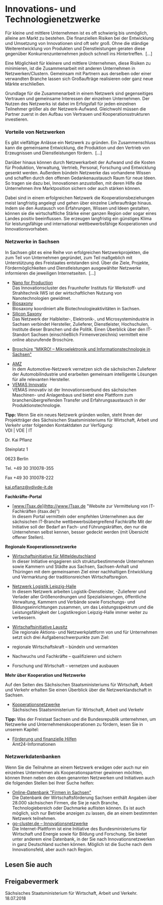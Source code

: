 # Innovations- und Technologienetzwerke

Für kleine und mittlere Unternehmen ist es oft schwierig bis unmöglich, alleine am Markt zu bestehen. Die finanziellen Risiken bei der Entwicklung und Umsetzung von Innovationen sind oft sehr groß. Ohne die ständige Weiterentwicklung von Produkten und Dienstleistungen geraten diese gegenüber Konkurrenzunternehmen jedoch schnell ins Hintertreffen. [...]

Eine Möglichkeit für kleinere und mittlere Unternehmen, diese Risiken zu minimieren, ist die Zusammenarbeit mit anderen Unternehmen in Netzwerken/Clustern. Gemeinsam mit Partnern aus derselben oder einer verwandten Branche lassen sich Großaufträge realisieren oder ganz neue Märkte erschließen.

Grundlage für die Zusammenarbeit in einem Netzwerk sind gegenseitiges Vertrauen und gemeinsame Interessen der einzelnen Unternehmen. Der Nutzen des Netzwerks ist dabei im Erfolgsfall für jeden einzelnen Teilnehmer größer als der Netzwerk-Aufwand. Gleichwohl müssen die Partner zuerst in den Aufbau von Vertrauen und Kooperationsstrukturen investieren.

### Vorteile von Netzwerken

Es gibt vielfältige Anlässe ein Netzwerk zu gründen. Ein Zusammenschluss kann die gemeinsame Entwicklung, die Produktion und den Vertrieb von Erzeugnissen und Dienstleistungen fördern. [...]

Darüber hinaus können durch Netzwerkarbeit der Aufwand und die Kosten für Produktion, Verwaltung, Vertrieb, Personal, Forschung und Entwicklung gesenkt werden. Außerdem bündeln Netzwerke das vorhandene Wissen und schaffen durch den offenen Gedankenaustausch Raum für neue Ideen. So tragen sie dazu bei, Innovationen anzustoßen, mit deren Hilfe die Unternehmen ihre Marktposition sichern oder auch stärken können.

Dabei sind in einem erfolgreichen Netzwerk die Kooperationsbeziehungen meist langfristig angelegt und gehen über einzelne Lieferaufträge hinaus. Indem sie den Austausch von Erfahrungen, Wissen und Ideen gestalten, können sie die wirtschaftliche Stärke einer ganzen Region oder sogar eines Landes positiv beeinflussen. Sie erzeugen langfristig ein günstiges Klima für leistungsfähige und international wettbewerbsfähige Kooperationen und Innovationsvorhaben.

### Netzwerke in Sachsen

In Sachsen gibt es eine Reihe von erfolgreichen Netzwerkprojekten, die zum Teil von Unternehmen gegründet, zum Teil maßgeblich mit Unterstützung des Freistaates entstanden sind. Über die Ziele, Projekte, Fördermöglichkeiten und Dienstleistungen ausgewählter Netzwerke informieren die jeweiligen Internetseiten. [...]

* [Nano for Production](https://www.nano.fraunhofer.de/ "Website der Fraunhofer-Allianz Nanotechnologie")  
   Das Innovationscluster des Fraunhofer Instituts für Werkstoff- und Strahltechnik IWS ist der wirtschaftlichen Nutzung von Nanotechnologien gewidmet.
* [Biosaxony](http://www.biosaxony.com "Biosaxony")  
   Biosaxony koordiniert alle Biotechnologieaktivitäten in Sachsen.
* [Silicon Saxony](http://www.silicon-saxony.net/)  
   Das Netzwerk der Halbleiter-, Elektronik-, und Microsystemindustrie in Sachsen verbindet Hersteller, Zulieferer, Dienstleister, Hochschulen, Institute dieser Branchen und die Politik. Einen Überblick über den IT-Standort Sachsen (einschließlich Firmenverzeichnis) vermittelt eine online abzurufende Broschüre.

+ [Broschüre "MIKRO! – Mikroelektronik und Informationstechnologie in Sachsen"](http://www.silicon-saxony.de/fileadmin/user_upload/Dokumente__pdf__xls__etc._/MIKRO_dt_web_2013_3_.pdf)

* [AMZ](http://www.amz-sachsen.de/ "amz-sachsen.de")  
   In dem Automotive-Netzwerk vernetzen sich die sächsischen Zulieferer der Automobilindustrie und erarbeiten gemeinsam intelligente Lösungen für alle relevanten Hersteller.
* [VEMAS Innovativ](http://www.vemas-sachsen.de/)  
   VEMAS innovativ ist der Innovationsverbund des sächsischen Maschinen- und Anlagenbaus und bietet eine Plattform zum branchenübergreifenden Transfer und Erfahrungsaustausch in der Produktionstechnologie.

**Tipp:** Wenn Sie ein neues Netzwerk gründen wollen, steht Ihnen der Projektträger des Sächsischen Staatsministeriums für Wirtschaft, Arbeit und Verkehr unter folgenden Kontaktdaten zur Verfügung:  
VDI | VDE | IT
  
Dr. Kai Pflanz
  
Steinplatz 1
  
0623 Berlin
  
Tel. +49 30 310078-355
  
Fax +49 30 310078-222
  
kai.pflanz@vdivde-it.de

**Fachkräfte-Portal**

* [www.ITsax.de](http://www.ITsax.de "Website zur Vermittelung von IT-Fachkräften (itsax.de)")  
   In diesem Portal vermitteln oder empfehlen Unternehmen aus der sächsischen IT-Branche wettbewerbsübergreifend Fachkräfte Mit der Initiative soll der Bedarf an Fach- und Führungskräften, den nur die Unternehmen selbst kennen, besser gedeckt werden (mit Übersicht offener Stellen).

**Regionale Kooperationsnetzwerke**

* [Wirtschaftsinitiative für Mitteldeutschland](http://www.mitteldeutschland.com/de/page/ziele)  
   In dieser Initiative engagieren sich strukturbestimmende Unternehmen sowie Kammern und Städte aus Sachsen, Sachsen-Anhalt und Thüringen mit dem gemeinsamen Ziel einer nachhaltigen Entwicklung und Vermarktung der traditionsreichen Wirtschaftsregion.

* [Netzwerk Logistik Leipzig-Halle](http://www.logistik-mitteldeutschland.de/category/verein/ "Website Netzwerk Logistik Mittelstand")  
   In diesem Netzwerk arbeiten Logistik-Dienstleister, -Zulieferer und Verlader aller Größenordnungen und Spezialisierungen, öffentliche Verwaltung, Kammern und Verbände sowie Forschungs- und Bildungseinrichtungen zusammen, um das Leistungsspektrum und die Leistungsfähigkeit der Logistikregion Leipzig-Halle immer weiter zu verbessern.

* [Wirtschaftsinitiative Lausitz](http://www.wil-ev.de/)  
   Die regionale Aktions- und Netzwerkplattform von und für Unternehmen setzt sich drei Aufgabenschwerpunkte zum Ziel:

* regionale Wirtschaftskraft – bündeln und vermarkten
* Nachwuchs und Fachkräfte – qualifizieren und sichern
* Forschung und Wirtschaft – vernetzen und ausbauen

**Mehr über Kooperation und Netzwerke**

Auf den Seiten des Sächsischen Staatsministeriums für Wirtschaft, Arbeit und Verkehr erhalten Sie einen Überblick über die Netzwerklandschaft in Sachsen.

* [Kooperationsnetzwerke](http://www.mittelstand.sachsen.de/4413.html)  
   Sächsisches Staatsministerium für Wirtschaft, Arbeit und Verkehr

**Tipp:** Was der Freistaat Sachsen und die Bundesrepublik unternehmen, um Netzwerke und Unternehmenskooperationen zu fördern, lesen Sie in unserem Kapitel:

* [Förderung und finanzielle Hilfen](https://amt24dev.sachsen.de/zufi/lebenslagen/5000148)  
   Amt24-Informationen

### Netzwerkdatenbanken

Wenn Sie die Teilnahme an einem Netzwerk erwägen oder auch nur ein einzelnes Unternehmen als Kooperationspartner gewinnen möchten, können Ihnen neben den oben genannten Netzwerken und Initiativen auch die folgenden Stellen bei Ihrer Suche helfen:

* [Online-Datenbank "Firmen in Sachsen"](http://kwisnet.saxony.de/KWISweb-Companies)  
  Die Datenbank der Wirtschaftsförderung Sachsen enthält Angaben über 28.000 sächsischen Firmen, die Sie je nach Branche, Technologiebereich oder Dachmarke auflisten können. Es ist auch möglich, sich nur Betriebe anzeigen zu lassen, die an einem bestimmten Netzwerk teilnehmen.
* [go-cluster.de – Innovationsnetzwerke](http://www.clusterplattform.de/SiteGlobals/CLUSTER/Forms/Suche/DE/Clustersuche_Formular.html "BMWi/BMBF: Datenbank der Kompetenznetzwerke")  
   Die Internet-Plattform ist eine Initiative des Bundesministeriums für Wirtschaft und Energie sowie für Bildung und Forschung. Sie bietet unter anderem eine Datenbank, in der Sie nach Innovationsnetzwerken in ganz Deutschland suchen können. Möglich ist die Suche nach dem Innovationsfeld, aber auch nach Region.

## Lesen Sie auch

## Freigabevermerk

Sächsisches Staatsministerium für Wirtschaft, Arbeit und Verkehr. 18.07.2018
